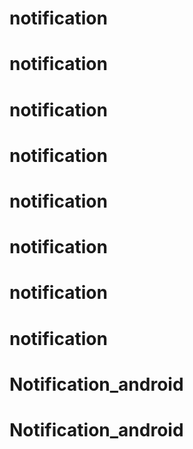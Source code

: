 # notification
# notification
# notification
# notification
# notification
# notification
# notification
# notification
# Notification_android
# Notification_android
